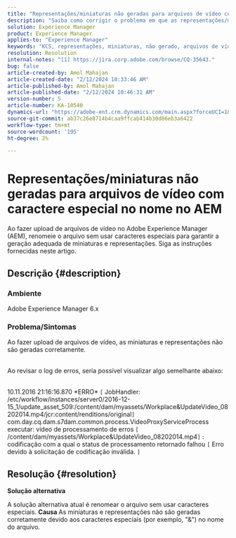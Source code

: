 ```yaml
---
title: "Representações/miniaturas não geradas para arquivos de vídeo com caractere especial no nome no AEM"
description: "Saiba como corrigir o problema em que as representações/miniaturas não são geradas para arquivos de vídeo no Adobe Experience Manager."
solution: Experience Manager
product: Experience Manager
applies-to: "Experience Manager"
keywords: "KCS, representações, miniaturas, não gerado, arquivos de vídeo, caractere especial, nome, AEM, Adobe Experience Manager"
resolution: Resolution
internal-notes: "[1] https://jira.corp.adobe.com/browse/CQ-35643."
bug: false
article-created-by: Amol Mahajan
article-created-date: "2/12/2024 10:33:46 AM"
article-published-by: Amol Mahajan
article-published-date: "2/12/2024 10:46:31 AM"
version-number: 5
article-number: KA-10540
dynamics-url: "https://adobe-ent.crm.dynamics.com/main.aspx?forceUCI=1&pagetype=entityrecord&etn=knowledgearticle&id=2d5bf62d-92c9-ee11-9079-6045bd006b4b"
source-git-commit: ab37c26e8714b4caa9ffcab414b30d86eb3a6422
workflow-type: tm+mt
source-wordcount: '195'
ht-degree: 2%

---
```


# Representações/miniaturas não geradas para arquivos de vídeo com caractere especial no nome no AEM


Ao fazer upload de arquivos de vídeo no Adobe Experience Manager (AEM), renomeie o arquivo sem usar caracteres especiais para garantir a geração adequada de miniaturas e representações. Siga as instruções fornecidas neste artigo.

## Descrição {#description}


### <b>Ambiente</b>

Adobe Experience Manager 6.x



### <b>Problema/Sintomas</b>

Ao fazer upload de arquivos de vídeo, as miniaturas e representações não são geradas corretamente.

<br>Ao revisar o log de erros, seria possível visualizar algo semelhante abaixo:

<br>10.11.2016 21:16:16.870 \*ERRO\* `[` JobHandler: /etc/workflow/instances/server0/2016-12-15_1/update_asset_509:/content/dam/myassets/Workplace&amp;UpdateVideo_08202014.mp4/jcr:content/renditions/original`]`  com.day.cq.dam.s7dam.common.process.VideoProxyServiceProcess executar: vídeo de processamento de erros `[` /content/dam/myassets/Workplace&amp;UpdateVideo_08202014.mp4`]`  : codificação com a qual o status de processamento retornado falhou `[` Erro devido à solicitação de codificação inválida. `]`

## Resolução {#resolution}


<b>Solução alternativa</b>

A solução alternativa atual é renomear o arquivo sem usar caracteres especiais.
<b>Causa </b>
As miniaturas e representações não são geradas corretamente devido aos caracteres especiais (por exemplo, &quot;&amp;&quot;) no nome do arquivo.
